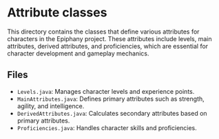 # Attribute classes

This directory contains the classes that define various attributes for characters in the Epiphany project. These attributes include levels, main attributes, derived attributes, and proficiencies, which are essential for character development and gameplay mechanics.

## Files
- `Levels.java`: Manages character levels and experience points.
- `MainAttributes.java`: Defines primary attributes such as strength, agility, and intelligence.
- `DerivedAttributes.java`: Calculates secondary attributes based on primary attributes.
- `Proficiencies.java`: Handles character skills and proficiencies.
